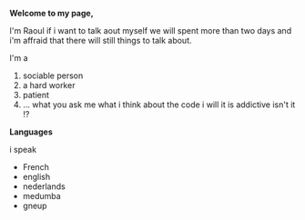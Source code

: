 
**Welcome to my page,**

I'm Raoul if i want to talk aout myself we will spent more than two days and i'm affraid that 
there will still things to talk about.

I'm a 
1. sociable person
1. a hard worker
1. patient
1. ...
 what you ask me what i think about the code i will it is addictive isn't it !?

 **Languages**

 i speak 

 * French
 * english
 * nederlands
 * medumba
 * gneup
